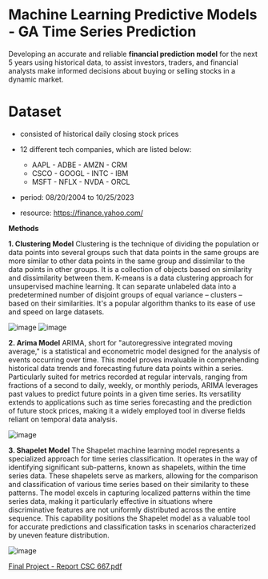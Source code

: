 # Machine Learning Predictive Models - GA Time Series Prediction


Developing an accurate and reliable **financial prediction model** for the next 5 years using historical data, to assist investors, traders, and
financial analysts make informed decisions about buying or selling stocks in a dynamic market.

# Dataset

- consisted of historical daily closing stock prices 
- 12 different tech companies, which are listed below:

  - AAPL - ADBE - AMZN - CRM
  - CSCO - GOOGL - INTC - IBM
  - MSFT - NFLX - NVDA - ORCL

- period: 08/20/2004 to 10/25/2023
- resource: https://finance.yahoo.com/

**Methods**

**1. Clustering Model**
Clustering is the technique of dividing the population or data points into several groups such that data points in the same groups are more similar to other data points in
the same group and dissimilar to the data points in other groups. It is a collection of objects based on similarity and dissimilarity between them. 
K-means is a data clustering approach for unsupervised machine learning. It can separate unlabeled data into a predetermined number of disjoint groups of equal
variance – clusters – based on their similarities. It's a popular algorithm thanks to its ease of use and speed on large datasets.

![image](https://github.com/aaleksandraristic/Machine-Learning-Predictive-Models---GA-Time-Series-Prediction/assets/140200824/ce68ffef-1981-470d-ac8c-cdeb2a053e1c)
![image](https://github.com/aaleksandraristic/Machine-Learning-Predictive-Models---GA-Time-Series-Prediction/assets/140200824/fb06ef2a-8940-448f-9803-e4c22cae84a6)

**2. Arima Model**
ARIMA, short for "autoregressive integrated moving average," is a statistical and econometric model designed for the analysis of events occurring over time. This model
proves invaluable in comprehending historical data trends and forecasting future data points within a series. Particularly suited for metrics recorded at regular intervals,
ranging from fractions of a second to daily, weekly, or monthly periods, ARIMA leverages past values to predict future points in a given time series. Its versatility
extends to applications such as time series forecasting and the prediction of future stock prices, making it a widely employed tool in diverse fields reliant on temporal data
analysis.

![image](https://github.com/aaleksandraristic/Machine-Learning-Predictive-Models---GA-Time-Series-Prediction/assets/140200824/93aaf874-d3fb-4564-b967-f89b9480eb86)


**3. Shapelet Model**
The Shapelet machine learning model represents a specialized approach for time series classification. It operates in the way of identifying significant sub-patterns, known
as shapelets, within the time series data. These shapelets serve as markers, allowing for the comparison and classification of various time series based on their similarity to
these patterns. The model excels in capturing localized patterns within the time series data, making it particularly effective in situations where discriminative features are not
uniformly distributed across the entire sequence. This capability positions the Shapelet model as a valuable tool for accurate predictions and classification tasks in scenarios
characterized by uneven feature distribution.

![image](https://github.com/aaleksandraristic/Machine-Learning-Predictive-Models---GA-Time-Series-Prediction/assets/140200824/a3215cba-ca52-4a62-8d70-6bbec2640c05)


 
[Final Project - Report CSC 667.pdf](https://github.com/aaleksandraristic/GA-s-Stock-Prediction-/files/13533755/Final.Project.-.Report.CSC.667.pdf)
